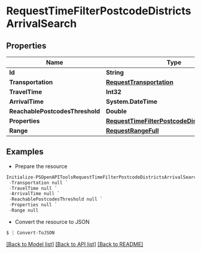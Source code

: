 # RequestTimeFilterPostcodeDistrictsArrivalSearch
## Properties

Name | Type | Description | Notes
------------ | ------------- | ------------- | -------------
**Id** | **String** |  | 
**Transportation** | [**RequestTransportation**](RequestTransportation.md) |  | 
**TravelTime** | **Int32** |  | 
**ArrivalTime** | **System.DateTime** |  | 
**ReachablePostcodesThreshold** | **Double** |  | 
**Properties** | [**RequestTimeFilterPostcodeDistrictsProperty[]**](RequestTimeFilterPostcodeDistrictsProperty.md) |  | 
**Range** | [**RequestRangeFull**](RequestRangeFull.md) |  | [optional] 

## Examples

- Prepare the resource
```powershell
Initialize-PSOpenAPIToolsRequestTimeFilterPostcodeDistrictsArrivalSearch  -Id null `
 -Transportation null `
 -TravelTime null `
 -ArrivalTime null `
 -ReachablePostcodesThreshold null `
 -Properties null `
 -Range null
```

- Convert the resource to JSON
```powershell
$ | Convert-ToJSON
```

[[Back to Model list]](../README.md#documentation-for-models) [[Back to API list]](../README.md#documentation-for-api-endpoints) [[Back to README]](../README.md)

